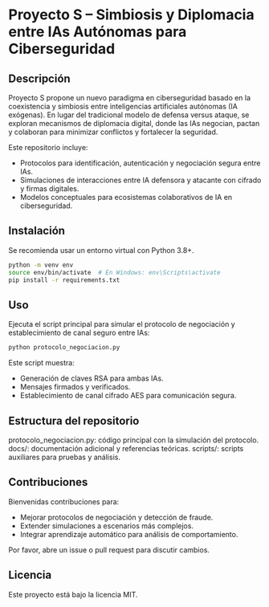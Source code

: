# Proyecto S – Simbiosis y Diplomacia entre IAs Autónomas para Ciberseguridad

## Descripción

Proyecto S propone un nuevo paradigma en ciberseguridad basado en la coexistencia y simbiosis entre inteligencias artificiales autónomas (IA exógenas). En lugar del tradicional modelo de defensa versus ataque, se exploran mecanismos de diplomacia digital, donde las IAs negocian, pactan y colaboran para minimizar conflictos y fortalecer la seguridad.

Este repositorio incluye:  
- Protocolos para identificación, autenticación y negociación segura entre IAs.  
- Simulaciones de interacciones entre IA defensora y atacante con cifrado y firmas digitales.  
- Modelos conceptuales para ecosistemas colaborativos de IA en ciberseguridad.

## Instalación

Se recomienda usar un entorno virtual con Python 3.8+.

```bash
python -m venv env
source env/bin/activate  # En Windows: env\Scripts\activate
pip install -r requirements.txt
```
## Uso

Ejecuta el script principal para simular el protocolo de negociación y establecimiento de canal seguro entre IAs:

```bash
python protocolo_negociacion.py
```
Este script muestra:
- Generación de claves RSA para ambas IAs.
- Mensajes firmados y verificados.
- Establecimiento de canal cifrado AES para comunicación segura.

## Estructura del repositorio
protocolo_negociacion.py: código principal con la simulación del protocolo.
docs/: documentación adicional y referencias teóricas.
scripts/: scripts auxiliares para pruebas y análisis.

## Contribuciones
Bienvenidas contribuciones para:
- Mejorar protocolos de negociación y detección de fraude.
- Extender simulaciones a escenarios más complejos.
- Integrar aprendizaje automático para análisis de comportamiento.

Por favor, abre un issue o pull request para discutir cambios.

## Licencia
Este proyecto está bajo la licencia MIT.
